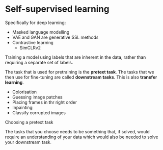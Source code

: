 # Self-supervised learning

Specifically for deep learning:

* Masked language modelling
* VAE and GAN are generative SSL methods
* Contrastive learning
    * SimCLRv2

Training a model using labels that are inherent in the data, rather than requiring a separate set of labels.

The task that is used for pretraining is the **pretext task**. The tasks that we then use for fine-tuning are called **downstream tasks**. This is also **transfer learning**.

- Colorisation
- Guessing image patches
- Placing frames in thr right order
- Inpainting
- Classify corrupted images

Choosing a pretext task

The tasks that you choose needs to be something that, if solved, would require an understanding of your data which would also be needed to solve your downstream task.
